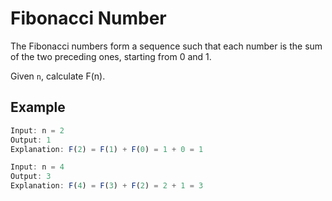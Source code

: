 # Fibonacci Number

The Fibonacci numbers form a sequence such that each number is the sum of the two preceding ones, starting from 0 and 1.

Given `n`, calculate F(n).

## Example
```javascript
Input: n = 2
Output: 1
Explanation: F(2) = F(1) + F(0) = 1 + 0 = 1

Input: n = 4
Output: 3
Explanation: F(4) = F(3) + F(2) = 2 + 1 = 3
```